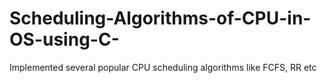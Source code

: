 # Scheduling-Algorithms-of-CPU-in-OS-using-C-
Implemented several popular CPU scheduling algorithms like FCFS, RR etc
